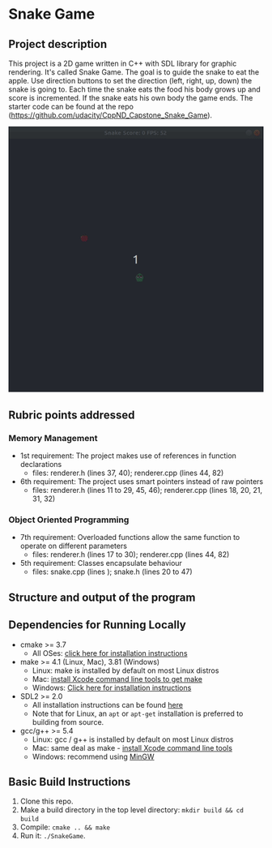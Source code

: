 #  Snake Game

## Project description
This project is a 2D game written in C++ with SDL library for graphic rendering.
It's called Snake Game. The goal is to guide the snake to eat the apple. Use direction buttons to set the direction (left, right, up, down) the snake is going to. Each time the snake eats the food his body grows up and score is incremented. If the snake eats his own body the game ends.
The starter code can be found at the repo (https://github.com/udacity/CppND_Capstone_Snake_Game).

<img src="snake_game.gif"/>

## Rubric points addressed

### Memory Management
* 1st requirement: The project makes use of references in function declarations
  * files: renderer.h (lines 37, 40); renderer.cpp (lines 44, 82)
* 6th requirement: The project uses smart pointers instead of raw pointers
  * files: renderer.h (lines 11 to 29, 45, 46); renderer.cpp (lines 18, 20, 21, 31, 32) 

### Object Oriented Programming
* 7th requirement: Overloaded functions allow the same function to operate on different parameters
  * files: renderer.h (lines 17 to 30); renderer.cpp (lines 44, 82)
* 5th requirement: Classes encapsulate behaviour
  * files: snake.cpp (lines ); snake.h (lines 20 to 47)
## Structure and output of the program




## Dependencies for Running Locally
* cmake >= 3.7
  * All OSes: [click here for installation instructions](https://cmake.org/install/)
* make >= 4.1 (Linux, Mac), 3.81 (Windows)
  * Linux: make is installed by default on most Linux distros
  * Mac: [install Xcode command line tools to get make](https://developer.apple.com/xcode/features/)
  * Windows: [Click here for installation instructions](http://gnuwin32.sourceforge.net/packages/make.htm)
* SDL2 >= 2.0
  * All installation instructions can be found [here](https://wiki.libsdl.org/Installation)
  * Note that for Linux, an `apt` or `apt-get` installation is preferred to building from source.
* gcc/g++ >= 5.4
  * Linux: gcc / g++ is installed by default on most Linux distros
  * Mac: same deal as make - [install Xcode command line tools](https://developer.apple.com/xcode/features/)
  * Windows: recommend using [MinGW](http://www.mingw.org/)

## Basic Build Instructions

1. Clone this repo.
2. Make a build directory in the top level directory: `mkdir build && cd build`
3. Compile: `cmake .. && make`
4. Run it: `./SnakeGame`.
